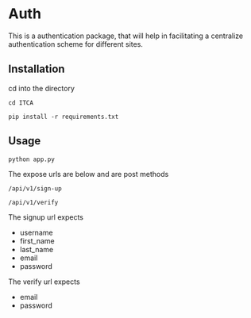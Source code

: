 # Auth

This is a authentication package, that will help in facilitating a centralize authentication scheme for different sites.

## Installation

cd into the directory

`cd ITCA`

`pip install -r requirements.txt`


## Usage
`python app.py`

The expose urls are below and are post methods

`/api/v1/sign-up`

`/api/v1/verify`

The signup url expects
  * username
  * first_name
  * last_name
  * email
  * password

The verify url expects
  * email
  * password
